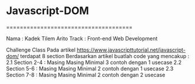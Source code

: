# Javascript-DOM

=====================================

Nama : Kadek Tilem Arito Track : Front-end Web Development

Challenge Class
Pada artikel https://www.javascripttutorial.net/javascript-dom/ terdapat 8 section
Berdasarkan artikel buatlah code yang mencakup :
2.1 Section 2-4 : Masing Masing Minimal 3 contoh dengan 1 usecase
2.2 Section 5-6 : Masing Masing Minimal 2 contoh dengan 1 usecase
2.3 Section 7-8 : Masing Masing Minimal 2 contoh dengan 2 usecase
